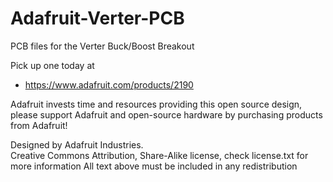# Adafruit-Verter-PCB
PCB files for the Verter Buck/Boost Breakout

Pick up one today at 

 * https://www.adafruit.com/products/2190

Adafruit invests time and resources providing this open source design, 
please support Adafruit and open-source hardware by purchasing 
products from Adafruit!

Designed by Adafruit Industries.  
Creative Commons Attribution, Share-Alike license, check license.txt for more information
All text above must be included in any redistribution